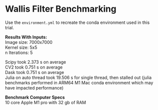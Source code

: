 # Wallis Filter Benchmarking
Use the `environment.yml` to recreate the conda environment used in this trial.

**Results With Inputs:**  
Image size: 7000x7000  
Kernel size: 5x5  
n Iterations: 5  

Scipy took 2.373 s on average  
CV2 took 0.751 s on average  
Dask took 0.751 s on average  
Julia on auto thread took 19.506 s for single thread, then stalled out
(julia benchmarks performed in ARM64 M1 Mac conda environment which may have impacted performance)  

**Benchmark Computer Specs**  
10 core Apple M1 pro with 32 gb of RAM
